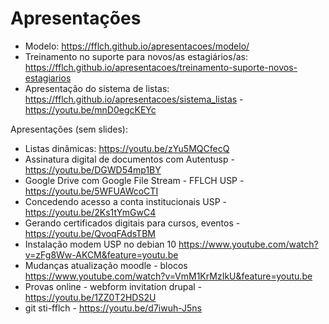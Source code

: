 # Apresentações

  - Modelo: https://fflch.github.io/apresentacoes/modelo/
  - Treinamento no suporte para novos/as estagiários/as: https://fflch.github.io/apresentacoes/treinamento-suporte-novos-estagiarios
  - Apresentação do sistema de listas: https://fflch.github.io/apresentacoes/sistema_listas - https://youtu.be/mnD0egcKEYc

Apresentações (sem slides):

- Listas dinâmicas: https://youtu.be/zYu5MQCfecQ
- Assinatura digital de documentos com Autentusp -  https://youtu.be/DGWD54mp1BY
- Google Drive com Google File Stream - FFLCH USP -  https://youtu.be/5WFUAWcoCTI 
- Concedendo acesso a conta institucionais USP -  https://youtu.be/2Ks1tYmGwC4 
- Gerando certificados digitais para cursos, eventos - https://youtu.be/QvoqFAdsTBM 
- Instalação modem USP no debian 10 https://www.youtube.com/watch?v=zFg8Ww-AKCM&feature=youtu.be
- Mudanças atualização moodle - blocos https://www.youtube.com/watch?v=VmM1KrMzIkU&feature=youtu.be
- Provas online - webform invitation drupal - https://youtu.be/1ZZ0T2HDS2U
- git sti-fflch - https://youtu.be/d7iwuh-J5ns


